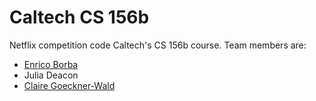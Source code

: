 # Caltech CS 156b

Netflix competition code Caltech's CS 156b course. Team members are:
 - [Enrico Borba](https://github.com/enricozb)
 - Julia Deacon
 - [Claire Goeckner-Wald](https://github.com/cgoecknerwald)
